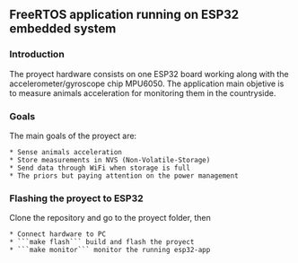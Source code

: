## FreeRTOS application running on ESP32 embedded system

### Introduction
The proyect hardware consists on one ESP32 board working along with the accelerometer/gyroscope chip MPU6050. The application main objetive is to measure animals acceleration for monitoring them in the countryside.

### Goals
The main goals of the proyect are:

    * Sense animals acceleration
    * Store measurements in NVS (Non-Volatile-Storage)
    * Send data through WiFi when storage is full
    * The priors but paying attention on the power management 

### Flashing the proyect to ESP32
Clone the repository and go to the proyect folder, then

    * Connect hardware to PC
    * ```make flash``` build and flash the proyect
    * ```make monitor``` monitor the running esp32-app
